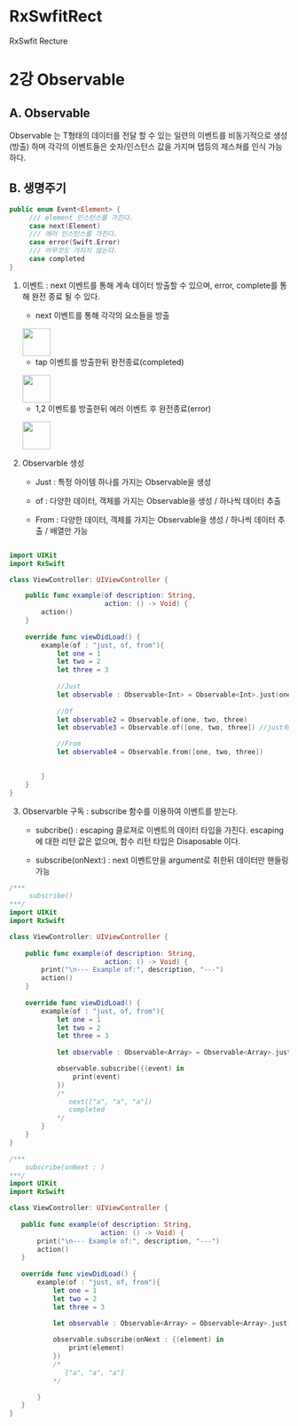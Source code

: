 # RxSwfitRect
RxSwfit Recture

2강 Observable
===========
## A. Observable
Observable<T> 는 T형태의 데이터를 전달 할 수 있는 일련의 이벤트를 비동기적으로 생성(방출) 하며 각각의 이벤트들은 숫자/인스턴스 값을 가지며 탭등의 제스쳐를 인식 가능 하다.

## B. 생명주기

``` swift
public enum Event<Element> {
     /// element 인스턴스를 가진다.
     case next(Element)
     /// 에러 인스턴스를 가진다.
     case error(Swift.Error)
     /// 아무것도 가지지 않는다.
     case completed
}
```

1. 이벤트 : next 이벤트를 통해 계속 데이터 방출할 수 있으며, error, complete를 통해 완전 종료 될 수 있다.

     * next 이벤트를 통해 각각의 요소들을 방출<p>
     <img src = "https://github.com/fimuxd/RxSwift/blob/master/Lectures/02_Observables/1.%20marble.png?raw=true" height = 50>
     
     * tap 이벤트를 방출한뒤 완전종료(completed)<p> 
     <img src = "https://github.com/fimuxd/RxSwift/blob/master/Lectures/02_Observables/2.%20lifecycle1.png?raw=true" height = 50>
    
     * 1,2 이벤트를 방출한뒤 에러 이벤트 후 완전종료(error)<p> 
    <img src = "https://github.com/fimuxd/RxSwift/raw/master/Lectures/02_Observables/3.%20lifecycle2.png?raw=true" height = 50>



2. Observarble 생성

     * Just : 특정 아이템 하나를 가지는 Observable을 생성
     
     * of : 다양한 데이터, 객체를 가지는 Observable을 생성 / 하나씩 데이터 추출
     
     * From   : 다양한 데이터, 객체를 가지는 Observable을 생성 / 하나씩 데이터 추출 / 배열만 가능
     
``` swift

import UIKit
import RxSwift

class ViewController: UIViewController {

    public func example(of description: String,
                        action: () -> Void) {
        action()
    }
    
    override func viewDidLoad() {
        example(of : "just, of, from"){
            let one = 1
            let two = 2
            let three = 3
            
            //Just
            let observable : Observable<Int> = Observable<Int>.just(one)
            
            //Of
            let observable2 = Observable.of(one, two, three)
            let observable3 = Observable.of([one, two, three]) //just와 동일한 효과

            //From
            let observable4 = Observable.from([one, two, three])

            
        }
    }
}
```


3. Observarble 구독 : subscribe 함수를 이용하여 이벤트를 받는다. 

     * subcribe() : escaping 클로져로 이벤트의 데이터 타입을 가진다. escaping에 대한 리턴 값은 없으며, 함수 리턴 타입은 Disaposable 이다.
     
     * subscribe(onNext:) : next 이벤트만을 argument로 취한뒤 데이터만 핸들링 가능

``` swift
/*** 
     subscribe()
***/
import UIKit
import RxSwift

class ViewController: UIViewController {
    
    public func example(of description: String,
                        action: () -> Void) {
        print("\n--- Example of:", description, "---")
        action()
    }
    
    override func viewDidLoad() {
        example(of : "just, of, from"){
            let one = 1
            let two = 2
            let three = 3
            
            let observable : Observable<Array> = Observable<Array>.just(["a","a","a"])

            observable.subscribe({(event) in
                print(event)
            })
            /* 
               next(["a", "a", "a"])
               completed
            */
        }
    }
}
```
     
 ``` swift
/*** 
     subscribe(onNext : )
***/
import UIKit
import RxSwift

class ViewController: UIViewController {
    
    public func example(of description: String,
                        action: () -> Void) {
        print("\n--- Example of:", description, "---")
        action()
    }
    
    override func viewDidLoad() {
        example(of : "just, of, from"){
            let one = 1
            let two = 2
            let three = 3
            
            let observable : Observable<Array> = Observable<Array>.just(["a","a","a"])

            observable.subscribe(onNext : {(element) in
                print(element)
            })
            /* 
               ["a", "a", "a"]
            */

        }
    }
}
```
